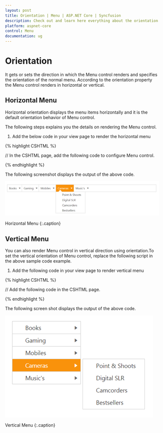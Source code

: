 ```yaml
---
layout: post
title: Orientation | Menu | ASP.NET Core | Syncfusion
description: Check out and learn here everything about the orientation of the Syncfusion ASP.NET Core Menu and much more details. 
platform: aspnet-core
control: Menu
documentation: ug
---
```


# Orientation

It gets or sets the direction in which the Menu control renders and specifies the orientation of the normal menu.  According to the orientation property the Menu control renders in horizontal or vertical.

## Horizontal Menu

Horizontal orientation displays the menu items horizontally and it is the default orientation behavior of Menu control. 

The following steps explains you the details on rendering the Menu control. 

1. Add the below code in your view page to render the horizontal menu

{% highlight CSHTML %}
    
// In the CSHTML page, add the following code to configure Menu control.
<ej-menu id="vertical" menu-type="@MenuType.NormalMenu" orientation="@Orientation.Horizontal">
    <e-menu-items>
        <e-menu-item url="" text="Books">
            <e-menu-child-items>
                <e-menu-child-item text="New Releases" url=""></e-menu-child-item>
                <e-menu-child-item text="New Releases audio books" url=""></e-menu-child-item>
                <e-menu-child-item text="Bestsellers" url=""></e-menu-child-item>
                <e-menu-child-item text="Upcoming" url=""></e-menu-child-item>
                <e-menu-child-item text="Box Sets" url=""></e-menu-child-item>
            </e-menu-child-items>
        </e-menu-item>
        <e-menu-item text="Gaming" url="">
            <e-menu-child-items>
                <e-menu-child-item text="Upcoming" url=""></e-menu-child-item>
                <e-menu-child-item text="PC" url=""></e-menu-child-item>
                <e-menu-child-item text="PS Vista" url=""></e-menu-child-item>
                <e-menu-child-item text="XBox" url=""></e-menu-child-item>
            </e-menu-child-items>
        </e-menu-item>
        <e-menu-item text="Mobiles" url="">
            <e-menu-child-items>
                <e-menu-child-item text="New Arrivals" url=""></e-menu-child-item>
                <e-menu-child-item text="Bestsellers" url=""></e-menu-child-item>
                <e-menu-child-item text="Low Price" url=""></e-menu-child-item>
                <e-menu-child-item text="Tablets" url=""></e-menu-child-item>
            </e-menu-child-items>
        </e-menu-item>
        <e-menu-item text="Cameras" url="">
            <e-menu-child-items>
                <e-menu-child-item text="Point & Shoots" url=""></e-menu-child-item>
                <e-menu-child-item text="Digital SLR" url=""></e-menu-child-item>
                <e-menu-child-item text="Camcorders" url=""></e-menu-child-item>
                <e-menu-child-item text="Bestsellers" url=""></e-menu-child-item>
            </e-menu-child-items>
        </e-menu-item>
        <e-menu-item text="Music's" url="">
            <e-menu-child-items>
                <e-menu-child-item text="New Releases" url=""></e-menu-child-item>
                <e-menu-child-item text="Bestsellers" url=""></e-menu-child-item>
                <e-menu-child-item text="Rock Music" url=""></e-menu-child-item>
                <e-menu-child-item text="Devotional & Spiritual" url=""></e-menu-child-item>
            </e-menu-child-items>
        </e-menu-item>
    </e-menu-items>
</ej-menu>

{% endhighlight %}

The following screenshot displays the output of the above code.        

![horizontal orientation in menu.](Orientation_images/Orientation_img1.png)

Horizontal Menu
{:.caption}

## Vertical Menu

You can also render Menu control in vertical direction using orientation.To set the vertical orientation of Menu control, replace the following script in the above sample code example.

1. Add the following code in your view page to render vertical menu

{% highlight CSHTML %}

// Add the following code in the CSHTML page.

<ej-menu id="vertical" menu-type="@MenuType.NormalMenu" orientation="@Orientation.Vertical">
    <e-menu-items>
        <e-menu-item url="" text="Books">
            <e-menu-child-items>
                <e-menu-child-item text="New Releases" url=""></e-menu-child-item>
                <e-menu-child-item text="New Releases audio books" url=""></e-menu-child-item>
                <e-menu-child-item text="Bestsellers" url=""></e-menu-child-item>
                <e-menu-child-item text="Upcoming" url=""></e-menu-child-item>
                <e-menu-child-item text="Box Sets" url=""></e-menu-child-item>
            </e-menu-child-items>
        </e-menu-item>
        <e-menu-item text="Gaming" url="">
            <e-menu-child-items>
                <e-menu-child-item text="Upcoming" url=""></e-menu-child-item>
                <e-menu-child-item text="PC" url=""></e-menu-child-item>
                <e-menu-child-item text="PS Vista" url=""></e-menu-child-item>
                <e-menu-child-item text="XBox" url=""></e-menu-child-item>
            </e-menu-child-items>
        </e-menu-item>
        <e-menu-item text="Mobiles" url="">
            <e-menu-child-items>
                <e-menu-child-item text="New Arrivals" url=""></e-menu-child-item>
                <e-menu-child-item text="Bestsellers" url=""></e-menu-child-item>
                <e-menu-child-item text="Low Price" url=""></e-menu-child-item>
                <e-menu-child-item text="Tablets" url=""></e-menu-child-item>
            </e-menu-child-items>
        </e-menu-item>
        <e-menu-item text="Cameras" url="">
            <e-menu-child-items>
                <e-menu-child-item text="Point & Shoots" url=""></e-menu-child-item>
                <e-menu-child-item text="Digital SLR" url=""></e-menu-child-item>
                <e-menu-child-item text="Camcorders" url=""></e-menu-child-item>
                <e-menu-child-item text="Bestsellers" url=""></e-menu-child-item>
            </e-menu-child-items>
        </e-menu-item>
        <e-menu-item text="Music's" url="">
            <e-menu-child-items>
                <e-menu-child-item text="New Releases" url=""></e-menu-child-item>
                <e-menu-child-item text="Bestsellers" url=""></e-menu-child-item>
                <e-menu-child-item text="Rock Music" url=""></e-menu-child-item>
                <e-menu-child-item text="Devotional & Spiritual" url=""></e-menu-child-item>
            </e-menu-child-items>
        </e-menu-item>
    </e-menu-items>
</ej-menu>

{% endhighlight  %}

The following screen shot displays the output of the above code.                       

![render menu control.](Orientation_images/Orientation_img2.png)

Vertical Menu
{:.caption}